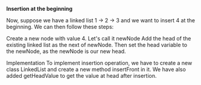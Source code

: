 **Insertion at the beginning**

Now, suppose we have a linked list 1 -> 2 -> 3 and we want to insert 4 at the beginning. We can then follow these steps:

Create a new node with value 4. Let's call it newNode
Add the head of the existing linked list as the next of newNode.
Then set the head variable to the newNode, as the newNode is our new head.

Implementation
To implement insertion operation, we have to create a new class LinkedList and create a new method insertFront in it.
We have also added getHeadValue to get the value at head after insertion.
